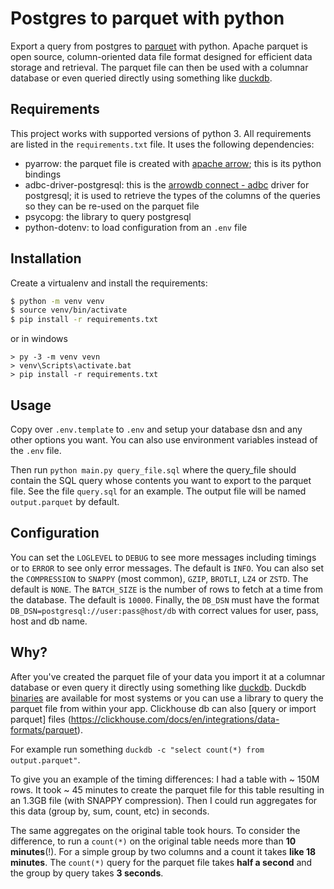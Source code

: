 # Postgres to parquet with python

Export a query from postgres to [parquet](https://parquet.apache.org/) with python. Apache parquet is 
open source, column-oriented data file format designed for efficient data storage and retrieval. The
parquet file can then be used with a columnar database or even queried directly using something like
[duckdb](https://duckdb.org/docs/data/parquet/overview.html).

## Requirements

This project works with supported versions of python 3. All requirements are listed in the `requirements.txt` file.
It uses the following dependencies:

* pyarrow: the parquet file is created with [apache arrow](https://arrow.apache.org/docs/index.html); this is its python bindings
* adbc-driver-postgresql: this is the [arrowdb connect - adbc](https://arrow.apache.org/docs/format/ADBC.html) driver for postgresql; it is used to retrieve the types of the columns of the queries so they can be re-used on the parquet file
* psycopg: the library to query postgresql
* python-dotenv: to load configuration from an `.env` file

## Installation

Create a virtualenv and install the requirements:

```bash
$ python -m venv venv
$ source venv/bin/activate
$ pip install -r requirements.txt
```

or in windows

```plain
> py -3 -m venv vevn
> venv\Scripts\activate.bat
> pip install -r requirements.txt
```


## Usage

Copy over `.env.template` to `.env` and setup your database dsn and any other options you want. You can also use environment variables instead of the `.env` file.

Then run `python main.py query_file.sql` where the query_file should contain the SQL query whose contents you want to export to the parquet file. See the file `query.sql` for an example. The output file will be named `output.parquet` by default.

## Configuration

You can set the `LOGLEVEL` to `DEBUG` to see more messages including timings or to `ERROR` to see only error messages. The default is `INFO`. You can also set the `COMPRESSION` to `SNAPPY` (most common), `GZIP`, `BROTLI`, `LZ4` or `ZSTD`. The default is `NONE`. The `BATCH_SIZE` is the number of rows to fetch at a time from the database. The default is `10000`. Finally, the `DB_DSN` must have the format `DB_DSN=postgresql://user:pass@host/db` with correct values for user, pass, host and db name.

## Why?

After you've created the parquet file of your data you import it at a columnar database or even query it directly using something like 
[duckdb](https://duckdb.org/docs/data/parquet/overview.html). Duckdb [binaries](https://duckdb.org/docs/installation/) are available for most systems or you can use a library to query the parquet file from within your app. Clickhouse db can also [query or import parquet] files (https://clickhouse.com/docs/en/integrations/data-formats/parquet).

For example run something `duckdb -c "select count(*) from output.parquet"`.

To give you an example of the timing differences: I had a table with ~ 150M rows. It took ~ 45 minutes to create the parquet file for this table resulting in an 1.3GB file (with SNAPPY compression). Then I could run aggregates for this data (group by, sum, count, etc) in seconds. 

The same aggregates on the original table took hours. To consider the difference, to run a `count(*)` on the original table needs more than **10 minutes**(!). For a simple group by two columns and a count it takes **like 18 minutes**. The `count(*)` query for the parquet file takes **half a second** and the group by query takes **3 seconds**. 


